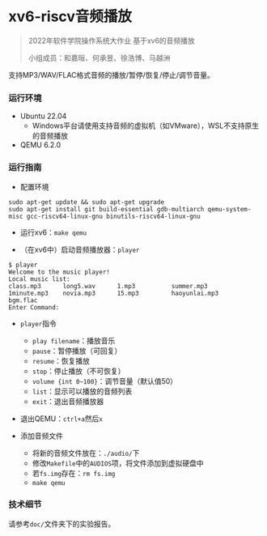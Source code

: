 # xv6-riscv音频播放

> 2022年软件学院操作系统大作业 基于xv6的音频播放
>
> 小组成员：和嘉晅、何承昱、徐浩博、马越洲

支持MP3/WAV/FLAC格式音频的播放/暂停/恢复/停止/调节音量。

### 运行环境

* Ubuntu 22.04
  * Windows平台请使用支持音频的虚拟机（如VMware），WSL不支持原生的音频播放
* QEMU 6.2.0

### 运行指南

* 配置环境

```shell
sudo apt-get update && sudo apt-get upgrade
sudo apt-get install git build-essential gdb-multiarch qemu-system-misc gcc-riscv64-linux-gnu binutils-riscv64-linux-gnu 
```

* 运行xv6：`make qemu`

* （在xv6中）启动音频播放器：`player`

```shell
$ player
Welcome to the music player!
Local music list:
class.mp3      long5.wav      1.mp3          summer.mp3     
1minute.mp3    novia.mp3      15.mp3         haoyunlai.mp3  
bgm.flac       
Enter Command:
```

* `player`指令
  - `play filename`：播放音乐
  - `pause`：暂停播放（可回复）
  - `resume`：恢复播放
  - `stop`：停止播放（不可恢复）
  - `volume {int 0~100}`：调节音量（默认值50）
  - `list`：显示可以播放的音频列表
  - `exit`：退出音频播放器
* 退出QEMU：`ctrl+a`然后`x`

* 添加音频文件
  * 将新的音频文件放在：`./audio/`下
  * 修改`Makefile`中的`AUDIOS`项，将文件添加到虚拟硬盘中
  * 若`fs.img`存在：`rm fs.img`
  * `make qemu`

### 技术细节

请参考`doc/`文件夹下的实验报告。

